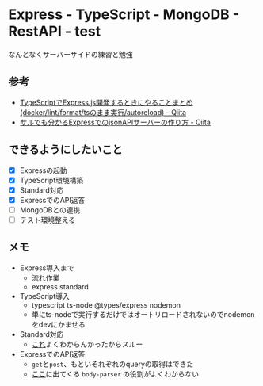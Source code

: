 # Express - TypeScript - MongoDB - RestAPI - test

なんとなくサーバーサイドの練習と勉強

## 参考

* [TypeScriptでExpress.js開発するときにやることまとめ (docker/lint/format/tsのまま実行/autoreload) - Qiita](https://qiita.com/yuukive/items/012bdf1b9ff3881546b3)
* [サルでも分かるExpressでのjsonAPIサーバーの作り方 - Qiita](https://qiita.com/leafia78/items/73cc7160d002a4989416)

## できるようにしたいこと

- [x] Expressの起動
- [x] TypeScript環境構築
- [x] Standard対応
- [x] ExpressでのAPI返答
- [ ] MongoDBとの連携
- [ ] テスト環境整える

## メモ

* Express導入まで
  * 流れ作業
  * express standard
* TypeScript導入
  * typescript ts-node @types/express nodemon
  * 単にts-nodeで実行するだけではオートリロードされないのでnodemonをdevにかませる
* Standard対応
  * [これ](https://standardjs.com/#can-i-use-a-javascript-language-variant-like-flow-or-typescript)よくわからんかったからスルー
* ExpressでのAPI返答
  * `get`と`post`、もといそれぞれのqueryの取得はできた
  * [ここ](https://qiita.com/leafia78/items/73cc7160d002a4989416#helloworld)に出てくる `body-parser` の役割がよくわからない
